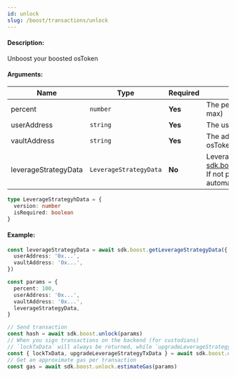 ```yaml
---
id: unlock
slug: /boost/transactions/unlock
---
```


#### Description:

Unboost your boosted osToken

#### Arguments:

| Name                 | Type       | Required | Description                                         |
|----------------------|------------|----------|-----------------------------------------------------|
| percent              | `number`   | **Yes**  | The percent to unboost (100 at max)                 |
| userAddress          | `string`   | **Yes**  | The user address                                    |
| vaultAddress         | `string`   | **Yes**  | The address of the vault where the osTokens boosted |
| leverageStrategyData | `LeverageStrategyData` | **No**  | Leverage strategy data from [sdk.boost.getLeverageStrategyData](/boost/requests/getleveragestrategydata). If not provided, it will be fetched automatically during the transaction |

```ts
type LeverageStrategyhData = {
  version: number
  isRequired: boolean
}
```

#### Example:

```ts
const leverageStrategyData = await sdk.boost.getLeverageStrategyData({
  userAddress: '0x...',
  vaultAddress: '0x...',
})

const params = {
  percent: 100,
  userAddress: '0x...',
  vaultAddress: '0x...',
  leverageStrategyData,
}

// Send transaction
const hash = await sdk.boost.unlock(params)
// When you sign transactions on the backend (for custodians)
// `lockTxData` will always be returned, while `upgradeLeverageStrategyTxData` will be returned if the leverage strategy contract upgrade is required
const { lockTxData, upgradeLeverageStrategyTxData } = await sdk.boost.unlock.encode(params)
// Get an approximate gas per transaction
const gas = await sdk.boost.unlock.estimateGas(params)
```
